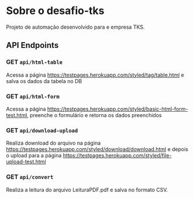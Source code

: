# Sobre o desafio-tks
Projeto de automação desenvolvido para e empresa TKS.
    
## API Endpoints
### GET `api/html-table` 
Acessa a página https://testpages.herokuapp.com/styled/tag/table.html e salva os dados da tabela no DB
### GET `api/html-form`
Acessa a página https://testpages.herokuapp.com/styled/basic-html-form-test.html, preenche o formulário e retorna os dados preenchidos
### GET `api/download-upload`
Realiza download do arquivo na página https://testpages.herokuapp.com/styled/download/download.html e depois o upload para a página https://testpages.herokuapp.com/styled/file-upload-test.html
### GET `api/convert`
Realiza a leitura do arquivo LeituraPDF.pdf e salva no formato CSV.
